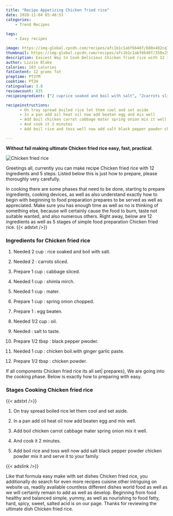 ```yaml
---
title: "Recipe Appetizing Chicken fried rice"
date: 2020-11-04 05:48:53
categories:
    - Trend Recipes
    
tags:
    - Easy recipes

image: https://img-global.cpcdn.com/recipes/afc1b1c1abf6b48f/680x482cq70/chicken-fried-rice-recipe-main-photo.jpg
thumbnail: https://img-global.cpcdn.com/recipes/afc1b1c1abf6b48f/350x250cq70/chicken-fried-rice-recipe-main-photo.jpg
description: Easiest Way to Cook Delicious Chicken fried rice with 12 ingredients and 5 stages of easy cooking.
author: Lizzie Blake
calories: 183 calories
fatContent: 12 grams fat
preptime: PT37M
cooktime: PT2H
ratingvalue: 3.8
reviewcount: 835
recipeingredient: ["2 cuprice soaked and boil with salt", "2carrots sliced", "1 cupcabbage sliced", "1 cupshimla mirch", "1 cupmater", "1 cupspring onion chopped", "1egg beaten", "1/2 cupoil", "salt to taste", "1/2 tbspblack pepper pwoder", "1 cupchicken boilwith ginger garlic paste", "1/2 tbspchicken powder"]

recipeinstructions: 
      - On tray spread boiled rice let them cool and set aside 
      - In a pan add oil heat oil now add beaten egg and mix well 
      - Add boil chicken carrot cabbage mater spring onion mix it well 
      - And cook it 2 minutes 
      - Add boil rice and toss well now add salt black pepper powder chicken powder mix it and serve it to your family

---
```




**Without fail making ultimate Chicken fried rice easy, fast, practical**. 


![Chicken fried rice](https://img-global.cpcdn.com/recipes/afc1b1c1abf6b48f/680x482cq70/chicken-fried-rice-recipe-main-photo.jpg "Chicken fried rice")




Greetings all, currently you can make recipe Chicken fried rice with 12 ingredients and 5 steps. Listed below this is just how to prepare, please thoroughly very carefully.

In cooking there are some phases that need to be done, starting to prepare ingredients, cooking devices, as well as also understand exactly how to begin with beginning to food preparation prepares to be served as well as appreciated. Make sure you has enough time as well as no is thinking of something else, because will certainly cause the food to burn, taste not suitable wanted, and also numerous others. Right away, below are 12 ingredients as well as 5 stages of simple food preparation Chicken fried rice.
{{< adstxt />}}

### Ingredients for Chicken fried rice


1. Needed 2 cup : rice soaked and boil with salt.

1. Needed 2 : carrots sliced.

1. Prepare 1 cup : cabbage sliced.

1. Needed 1 cup : shimla mirch.

1. Needed 1 cup : mater.

1. Prepare 1 cup : spring onion chopped.

1. Prepare 1 : egg beaten.

1. Needed 1/2 cup : oil.

1. Needed  : salt to taste.

1. Prepare 1/2 tbsp : black pepper pwoder.

1. Needed 1 cup : chicken boil.with ginger garlic paste.

1. Prepare 1/2 tbsp : chicken powder.



If all components Chicken fried rice its all set| prepares}, We are going into the cooking phase. Below is exactly how to preparing with easy.

### Stages Cooking Chicken fried rice

{{< adstxt />}}


1. On tray spread boiled rice let them cool and set aside.



1. In a pan add oil heat oil now add beaten egg and mix well.



1. Add boil chicken carrot cabbage mater spring onion mix it well.



1. And cook it 2 minutes.



1. Add boil rice and toss well now add salt black pepper powder chicken powder mix it and serve it to your family.





{{< adslink />}}

Like that formula easy make with set dishes Chicken fried rice, you additionally do search for even more recipes cuisine other intriguing on website us, readily available countless different dishes world food as well as we will certainly remain to add as well as develop. Beginning from food healthy and balanced simple, yummy, as well as nourishing to food fatty, hard, spicy, sweet, salted acid is on our page. Thanks for reviewing the ultimate dish Chicken fried rice.
